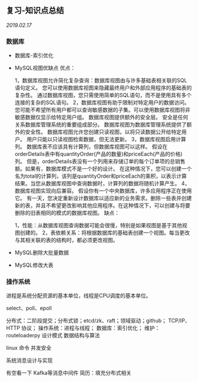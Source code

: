 ## 复习-知识点总结
*2019.02.17*

### 数据库
- 数据库-索引优化

- MySQL视图优缺点
	优点：
	
	1，数据库视图允许简化复杂查询：数据库视图由与许多基础表相关联的SQL语句定义。 您可以使用数据库视图来隐藏最终用户和外部应用程序的基础表的复杂性。 通过数据库视图，您只需使用简单的SQL语句，而不是使用具有多个连接的复杂的SQL语句。
	2，数据库视图有助于限制对特定用户的数据访问。 您可能不希望所有用户都可以查询敏感数据的子集。可以使用数据库视图将非敏感数据仅显示给特定用户组。
	数据库视图提供额外的安全层。 安全是任何关系数据库管理系统的重要组成部分。 数据库视图为数据库管理系统提供了额外的安全性。 数据库视图允许您创建只读视图，以将只读数据公开给特定用户。 用户只能以只读视图检索数据，但无法更新。
	3，数据库视图启用计算列。 数据库表不应该具有计算列，但数据库视图可以这样。 假设在orderDetails表中有quantityOrder(产品的数量)和priceEach(产品的价格)列。 但是，orderDetails表没有一个列用来存储订单的每个订单项的总销售额。如果有，数据库模式不是一个好的设计。 在这种情况下，您可以创建一个名为total的计算列，该列是quantityOrder和priceEach的乘积，以表示计算结果。当您从数据库视图中查询数据时，计算列的数据将随机计算产生。
	4，数据库视图实现向后兼容。 假设你有一个中央数据库，许多应用程序正在使用它。 有一天，您决定重新设计数据库以适应新的业务需求。删除一些表并创建新的表，并且不希望更改影响其他应用程序。在这种情况下，可以创建与将要删除的旧表相同的模式的数据库视图。
	缺点：
	
	1，性能：从数据库视图查询数据可能会很慢，特别是如果视图是基于其他视图创建的。
	2，表依赖关系：将根据数据库的基础表创建一个视图。每当更改与其相关联的表的结构时，都必须更改视图。

- MySQL删除大批量数据
- MySQL修改大表

### 操作系统

进程是系统分配资源的基本单位，线程是CPU调度的基本单位。

select、poll、epoll

分布式：二阶段提交；分布式锁；etcd/zk、raft；领域驱动；github；
TCP/IP、HTTP 协议；
操作系统：进程与线程；
数据库：索引优化；
维护：routeloaderpy
设计模式
数据结构与算法

linux 命令
并发安全

系统消息设计与实现

有空看一下 Kafka等消息中间件
简历：填充分布式相关
